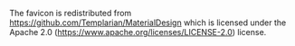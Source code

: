 The favicon is redistributed from https://github.com/Templarian/MaterialDesign which is
licensed under the Apache 2.0 (https://www.apache.org/licenses/LICENSE-2.0) license.